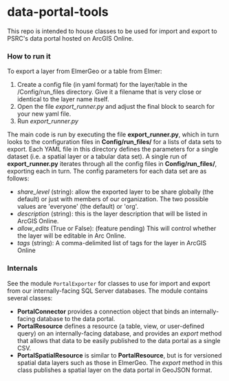 # data-portal-tools

This repo is intended to house classes to be used for import and export to PSRC's data portal hosted on ArcGIS Online.  

### How to run it ###

To export a layer from ElmerGeo or a table from Elmer:
1. Create a config file (in yaml format) for the layer/table in the /Config/run_files directory.  Give it a filename that is very close or identical to the layer name itself.
1. Open the file _export_runner.py_ and adjust the final block to search for your new yaml file. 
1. Run _export_runner.py_

The main code is run by executing the file __export_runner.py__, which in turn looks to the configuration files in  __Config/run_files/__ for a lists of data sets to export.  Each YAML file in this directory defines the parameters for a single dataset (i.e. a spatial layer or a tabular data set).  A single run of __export_runner.py__ iterates through all the config files in __Config/run_files/__, exporting each in turn.  The config parameters for each data set are as follows:
*  _share_level_ (string): allow the exported layer to be share globally (the default) or just with members of our organization.  The two possible values are 'everyone' (the default) or 'org'.
* _description_ (string): this is the layer description that will be listed in ArcGIS Online.
* _allow_edits_ (True or False): (feature pending) This will control whether the layer will be editable in Arc Online. 
* _tags_ (string): A comma-delimited list of tags for the layer in ArcGIS Online

### Internals ###
See the module `PortalExporter` for classes to use for import and export from our internally-facing SQL Server databases.  The module contains several classes:
 * __PortalConnector__ provides a connection object that binds an internally-facing database to the data portal.
 * __PortalResource__ defines a resource (a table, view, or user-defined query) on an internally-facing database, and provides an *export* method that allows that data to be easily published to the data portal as a single CSV.
 * __PortalSpatialResource__ is similar to __PortalResource__, but is for versioned spatial data layers such as those in ElmerGeo.  The *export* method in this class publishes a spatial layer on the data portal in GeoJSON format.

